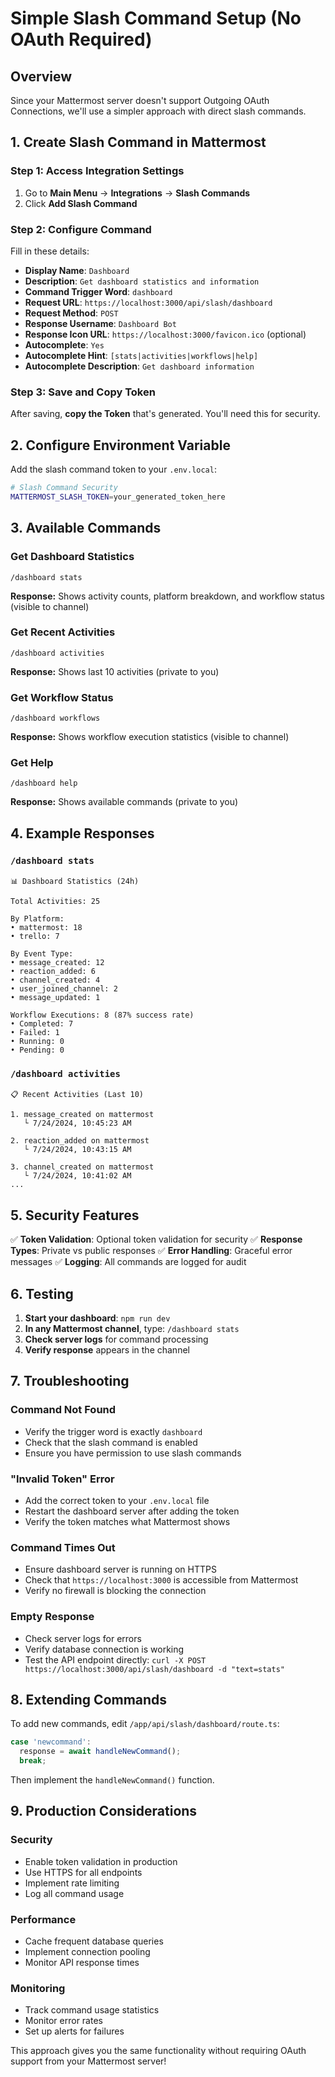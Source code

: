 # Simple Slash Command Setup (No OAuth Required)

## Overview
Since your Mattermost server doesn't support Outgoing OAuth Connections, we'll use a simpler approach with direct slash commands.

## 1. Create Slash Command in Mattermost

### Step 1: Access Integration Settings
1. Go to **Main Menu** → **Integrations** → **Slash Commands**
2. Click **Add Slash Command**

### Step 2: Configure Command
Fill in these details:

- **Display Name**: `Dashboard`
- **Description**: `Get dashboard statistics and information`
- **Command Trigger Word**: `dashboard`
- **Request URL**: `https://localhost:3000/api/slash/dashboard`
- **Request Method**: `POST`
- **Response Username**: `Dashboard Bot`
- **Response Icon URL**: `https://localhost:3000/favicon.ico` (optional)
- **Autocomplete**: `Yes`
- **Autocomplete Hint**: `[stats|activities|workflows|help]`
- **Autocomplete Description**: `Get dashboard information`

### Step 3: Save and Copy Token
After saving, **copy the Token** that's generated. You'll need this for security.

## 2. Configure Environment Variable

Add the slash command token to your `.env.local`:

```bash
# Slash Command Security
MATTERMOST_SLASH_TOKEN=your_generated_token_here
```

## 3. Available Commands

### Get Dashboard Statistics
```
/dashboard stats
```
**Response:** Shows activity counts, platform breakdown, and workflow status (visible to channel)

### Get Recent Activities  
```
/dashboard activities
```
**Response:** Shows last 10 activities (private to you)

### Get Workflow Status
```
/dashboard workflows
```
**Response:** Shows workflow execution statistics (visible to channel)

### Get Help
```
/dashboard help
```
**Response:** Shows available commands (private to you)

## 4. Example Responses

### `/dashboard stats`
```
📊 Dashboard Statistics (24h)

Total Activities: 25

By Platform:
• mattermost: 18
• trello: 7

By Event Type:
• message_created: 12
• reaction_added: 6
• channel_created: 4
• user_joined_channel: 2
• message_updated: 1

Workflow Executions: 8 (87% success rate)
• Completed: 7
• Failed: 1
• Running: 0
• Pending: 0
```

### `/dashboard activities`
```
📋 Recent Activities (Last 10)

1. message_created on mattermost
   └ 7/24/2024, 10:45:23 AM

2. reaction_added on mattermost  
   └ 7/24/2024, 10:43:15 AM

3. channel_created on mattermost
   └ 7/24/2024, 10:41:02 AM
...
```

## 5. Security Features

✅ **Token Validation**: Optional token validation for security
✅ **Response Types**: Private vs public responses
✅ **Error Handling**: Graceful error messages
✅ **Logging**: All commands are logged for audit

## 6. Testing

1. **Start your dashboard**: `npm run dev`
2. **In any Mattermost channel**, type: `/dashboard stats`
3. **Check server logs** for command processing
4. **Verify response** appears in the channel

## 7. Troubleshooting

### Command Not Found
- Verify the trigger word is exactly `dashboard`
- Check that the slash command is enabled
- Ensure you have permission to use slash commands

### "Invalid Token" Error
- Add the correct token to your `.env.local` file
- Restart the dashboard server after adding the token
- Verify the token matches what Mattermost shows

### Command Times Out
- Ensure dashboard server is running on HTTPS
- Check that `https://localhost:3000` is accessible from Mattermost
- Verify no firewall is blocking the connection

### Empty Response
- Check server logs for errors
- Verify database connection is working
- Test the API endpoint directly: `curl -X POST https://localhost:3000/api/slash/dashboard -d "text=stats"`

## 8. Extending Commands

To add new commands, edit `/app/api/slash/dashboard/route.ts`:

```typescript
case 'newcommand':
  response = await handleNewCommand();
  break;
```

Then implement the `handleNewCommand()` function.

## 9. Production Considerations

### Security
- Enable token validation in production
- Use HTTPS for all endpoints  
- Implement rate limiting
- Log all command usage

### Performance
- Cache frequent database queries
- Implement connection pooling
- Monitor API response times

### Monitoring
- Track command usage statistics
- Monitor error rates
- Set up alerts for failures

This approach gives you the same functionality without requiring OAuth support from your Mattermost server!